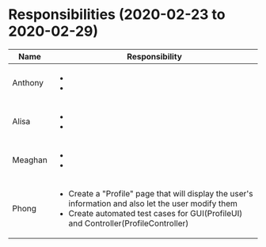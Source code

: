 # Responsibilities (2020-02-23 to 2020-02-29)

| Name | Responsibility |
|----|------------|
| Anthony | <ul><li></li><li></li></ul> |
| Alisa | <ul><li></li><li> |
| Meaghan | <ul><li></li><li></li></ul> |
| Phong | <ul><li>Create a "Profile" page that will display the user's information and also let the user modify them</li><li>Create automated test cases for GUI(ProfileUI) and Controller(ProfileController)</li></ul> |
